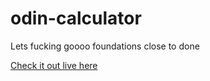 # odin-calculator
Lets fucking goooo foundations close to done

[Check it out live here](https://miguelrcborges.github.io/odin-calculator)